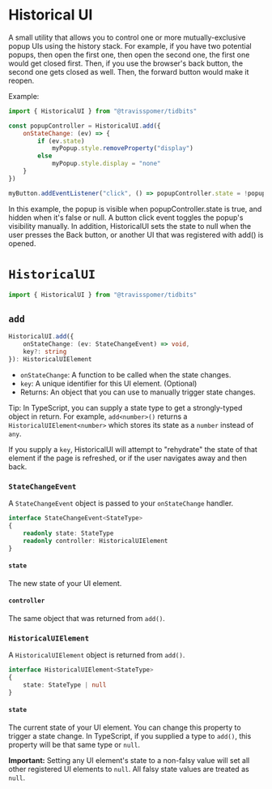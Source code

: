 # Historical UI

A small utility that allows you to control one or more mutually-exclusive popup UIs using the history stack. For example, if you have two potential popups, then open the first one, then open the second one, the first one would get closed first. Then, if you use the browser's back button, the second one gets closed as well. Then, the forward button would make it reopen.

Example:

```js
import { HistoricalUI } from "@travisspomer/tidbits"

const popupController = HistoricalUI.add({
	onStateChange: (ev) => {
		if (ev.state)
			myPopup.style.removeProperty("display")
		else
			myPopup.style.display = "none"
	}
})

myButton.addEventListener("click", () => popupController.state = !popupController.state)
```

In this example, the popup is visible when popupController.state is true, and hidden when it's false or null. A button click event toggles the popup's visibility manually. In addition, HistoricalUI sets the state to null when the user presses the Back button, or another UI that was registered with add() is opened.

# `HistoricalUI`

```ts
import { HistoricalUI } from "@travisspomer/tidbits"
```

## `add`

```ts
HistoricalUI.add({
	onStateChange: (ev: StateChangeEvent) => void,
	key?: string
}): HistoricalUIElement
```

* `onStateChange`: A function to be called when the state changes.
* `key`: A unique identifier for this UI element. (Optional)
* Returns: An object that you can use to manually trigger state changes.

Tip: In TypeScript, you can supply a state type to get a strongly-typed object in return. For example, `add<number>()` returns a `HistoricalUIElement<number>` which stores its state as a `number` instead of `any`.

If you supply a `key`, HistoricalUI will attempt to "rehydrate" the state of that element if the page is refreshed, or if the user navigates away and then back.

### `StateChangeEvent`

A `StateChangeEvent` object is passed to your `onStateChange` handler.

```ts
interface StateChangeEvent<StateType>
{
	readonly state: StateType
	readonly controller: HistoricalUIElement
}
```

#### `state`

The new state of your UI element.

#### `controller`

The same object that was returned from `add()`.

### `HistoricalUIElement`

A `HistoricalUIElement` object is returned from `add()`.

```ts
interface HistoricalUIElement<StateType>
{
	state: StateType | null
}
```

#### `state`

The current state of your UI element. You can change this property to trigger a state change. In TypeScript, if you supplied a type to `add()`, this property will be that same type or `null`.

**Important:** Setting any UI element's state to a non-falsy value will set all other registered UI elements to `null`. All falsy state values are treated as `null`.
